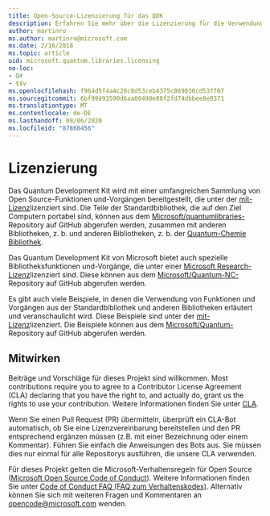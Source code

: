 ```yaml
---
title: Open-Source-Lizenzierung für das QDK
description: Erfahren Sie mehr über die Lizenzierung für die Verwendung von und Beiträge zu den Microsoft Q# -Standardbibliotheken-Lizenzierung und Mitwirkender.
author: martinro
ms.author: martinro@microsoft.com
ms.date: 2/16/2018
ms.topic: article
uid: microsoft.quantum.libraries.licensing
no-loc:
- Q#
- $$v
ms.openlocfilehash: f964d5f4a4c20c8d53ceb4375c869030cd53ff07
ms.sourcegitcommit: 6bf99d93590d6aa80490e88f2fd74dbbee8e0371
ms.translationtype: MT
ms.contentlocale: de-DE
ms.lasthandoff: 08/06/2020
ms.locfileid: "87868456"
---
```

# <a name="licensing"></a>Lizenzierung #

Das Quantum Development Kit wird mit einer umfangreichen Sammlung von Open Source-Funktionen und-Vorgängen bereitgestellt, die unter der [mit-Lizenz](https://github.com/Microsoft/Quantum/blob/master/LICENSE.txt)lizenziert sind.
Die Teile der Standardbibliothek, die auf den Ziel Computern portabel sind, können aus dem [Microsoft/quantumlibraries-](https://github.com/Microsoft/QuantumLibraries) Repository auf GitHub abgerufen werden, zusammen mit anderen Bibliotheken, z. b. und anderen Bibliotheken, z. b. der [Quantum-Chemie Bibliothek](xref:microsoft.quantum.chemistry.concepts.intro).

Das Quantum Development Kit von Microsoft bietet auch spezielle Bibliotheksfunktionen und-Vorgänge, die unter einer [Microsoft Research-Lizenz](https://github.com/Microsoft/Quantum-NC/blob/master/LICENSE)lizenziert sind.
Diese können aus dem [Microsoft/Quantum-NC-](https://github.com/microsoft/quantum-nc) Repository auf GitHub abgerufen werden.

Es gibt auch viele Beispiele, in denen die Verwendung von Funktionen und Vorgängen aus der Standardbibliothek und anderen Bibliotheken erläutert und veranschaulicht wird.
Diese Beispiele sind unter der [mit-Lizenz](https://github.com/Microsoft/Quantum/blob/master/LICENSE.txt)lizenziert.
Die Beispiele können aus dem [Microsoft/Quantum-](https://github.com/Microsoft/Quantum) Repository auf GitHub abgerufen werden.

## <a name="contributing"></a>Mitwirken ##

Beiträge und Vorschläge für dieses Projekt sind willkommen.
Most contributions require you to agree to a Contributor License Agreement (CLA) declaring that you have the right to, and actually do, grant us the rights to use your contribution. Weitere Informationen finden Sie unter [CLA](https://cla.microsoft.com).

Wenn Sie einen Pull Request (PR) übermitteln, überprüft ein CLA-Bot automatisch, ob Sie eine Lizenzvereinbarung bereitstellen und den PR entsprechend ergänzen müssen (z.B. mit einer Bezeichnung oder einem Kommentar). Führen Sie einfach die Anweisungen des Bots aus. Sie müssen dies nur einmal für alle Repositorys ausführen, die unsere CLA verwenden.

Für dieses Projekt gelten die Microsoft-Verhaltensregeln für Open Source ([Microsoft Open Source Code of Conduct](https://opensource.microsoft.com/codeofconduct/)).
Weitere Informationen finden Sie unter [Code of Conduct FAQ (FAQ zum Verhaltenskodex)](https://opensource.microsoft.com/codeofconduct/faq/). Alternativ können Sie sich mit weiteren Fragen und Kommentaren an [opencode@microsoft.com](mailto:opencode@microsoft.com) wenden.
